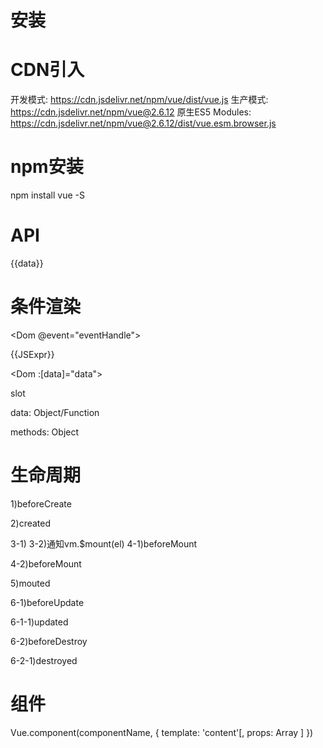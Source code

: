 # 安装
# CDN引入
开发模式: https://cdn.jsdelivr.net/npm/vue/dist/vue.js
生产模式: https://cdn.jsdelivr.net/npm/vue@2.6.12
原生ES5 Modules:  https://cdn.jsdelivr.net/npm/vue@2.6.12/dist/vue.esm.browser.js

# npm安装
npm install vue -S

# API
{{data}}
<!-- 声明式渲染 -->
# 条件渲染
<Dom v-if="data"></Dom>
<Dom v-else="data"></Dom>

<Dom v-for="data"></Dom>
<!-- 循环 -->
<Dom @event="eventHandle"></Dom>
<!-- 事件 -->
<Dom v-html="data"></Dom>
<!-- 输出真正的 HTML -->
<Dom :attr="data"></Dom>
<!-- 使用响应式数据 -->
<Dom>{{JSExpr}}</Dom>
<!-- 使用js表达式 expr: 表达式 -->
<Dom :[data]="data"></Dom>
<!-- 使用动态参数 -->



<Dom>slot</Dom>


data: Object/Function
<!-- 数据 -->
methods: Object
<!-- 方法 -->

# 生命周期
1)beforeCreate
<!-- 创建前 初始化事件和生命周期 -->
2)created
<!-- 创建后 注入和反应性 -->
3-1)
3-2)通知vm.$mount(el)
4-1)beforeMount
<!-- 被挂载前 编译模板进渲染函数 -->
4-2)beforeMount
<!-- 被挂载前 编译el作为模板 -->
5)mouted
<!-- 挂载后 用它创建实例并替代el -->
6-1)beforeUpdate
<!-- 数据更新前 -->
6-1-1)updated
<!-- 数据更新后 -->
6-2)beforeDestroy
<!-- 实例销毁前 -->
6-2-1)destroyed
<!-- 实例销毁 拆卸观察者 子组件 和 事件监听器 -->






# 组件
Vue.component(componentName, {
  template: '<Dom>content</Dom>'[,
  props: Array
  ]
})
<!-- 全局注册 -->

<Component></Component>

